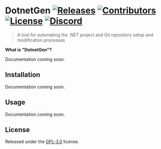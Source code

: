 # DotnetGen <a href="https://github.com/kth-me/DotnetGen/releases"><img src="https://img.shields.io/github/v/release/kth-me/DotnetGen?include_prereleases" alt="Releases"></a> <a href="https://github.com/kth-me/DotnetGen/graphs/contributors"><img src="https://img.shields.io/github/contributors/kth-me/DotnetGen" alt="Contributors"></a> <a href="LICENSE"><img src="https://img.shields.io/github/license/kth-me/DotnetGen" alt="License"></a> <a href="https://discord.gg/RrJrEcH"><img src="https://img.shields.io/discord/446832659377946625" alt="Discord"></a>

> A tool for automating the .NET project and Git repository setup and modification processes

**What is "DotnetGen"?**

Documentation coming soon.

## Installation

Documentation coming soon.

## Usage

Documentation coming soon.

## License
Released under the [GPL-3.0](LICENSE) license.

